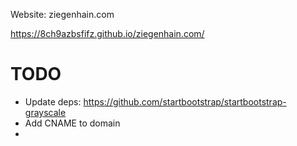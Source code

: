 Website: ziegenhain.com

https://8ch9azbsfifz.github.io/ziegenhain.com/

# TODO
- Update deps: https://github.com/startbootstrap/startbootstrap-grayscale
- Add CNAME to domain
- 
